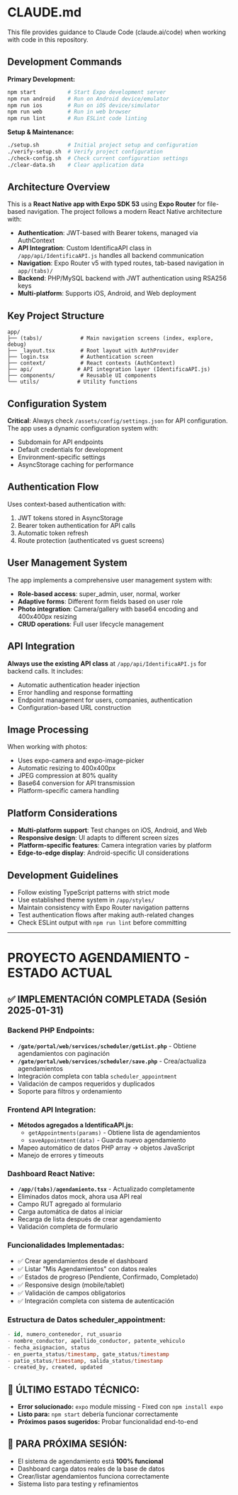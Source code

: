 # CLAUDE.md

This file provides guidance to Claude Code (claude.ai/code) when working with code in this repository.

## Development Commands

**Primary Development:**
```bash
npm start          # Start Expo development server
npm run android    # Run on Android device/emulator
npm run ios        # Run on iOS device/simulator
npm run web        # Run in web browser
npm run lint       # Run ESLint code linting
```

**Setup & Maintenance:**
```bash
./setup.sh         # Initial project setup and configuration
./verify-setup.sh  # Verify project configuration
./check-config.sh  # Check current configuration settings
./clear-data.sh    # Clear application data
```

## Architecture Overview

This is a **React Native app with Expo SDK 53** using **Expo Router** for file-based navigation. The project follows a modern React Native architecture with:

- **Authentication**: JWT-based with Bearer tokens, managed via AuthContext
- **API Integration**: Custom IdentificaAPI class in `/app/api/IdentificaAPI.js` handles all backend communication
- **Navigation**: Expo Router v5 with typed routes, tab-based navigation in `app/(tabs)/`
- **Backend**: PHP/MySQL backend with JWT authentication using RSA256 keys
- **Multi-platform**: Supports iOS, Android, and Web deployment

## Key Project Structure

```
app/
├── (tabs)/            # Main navigation screens (index, explore, debug)
├── _layout.tsx        # Root layout with AuthProvider
├── login.tsx          # Authentication screen
├── context/           # React contexts (AuthContext)
├── api/              # API integration layer (IdentificaAPI.js)
├── components/        # Reusable UI components
└── utils/            # Utility functions
```

## Configuration System

**Critical**: Always check `/assets/config/settings.json` for API configuration. The app uses a dynamic configuration system with:
- Subdomain for API endpoints
- Default credentials for development
- Environment-specific settings
- AsyncStorage caching for performance

## Authentication Flow

Uses context-based authentication with:
1. JWT tokens stored in AsyncStorage
2. Bearer token authentication for API calls
3. Automatic token refresh
4. Route protection (authenticated vs guest screens)

## User Management System

The app implements a comprehensive user management system with:
- **Role-based access**: super_admin, user, normal, worker
- **Adaptive forms**: Different form fields based on user role
- **Photo integration**: Camera/gallery with base64 encoding and 400x400px resizing
- **CRUD operations**: Full user lifecycle management

## API Integration

**Always use the existing API class** at `/app/api/IdentificaAPI.js` for backend calls. It includes:
- Automatic authentication header injection
- Error handling and response formatting
- Endpoint management for users, companies, authentication
- Configuration-based URL construction

## Image Processing

When working with photos:
- Uses expo-camera and expo-image-picker
- Automatic resizing to 400x400px
- JPEG compression at 80% quality
- Base64 conversion for API transmission
- Platform-specific camera handling

## Platform Considerations

- **Multi-platform support**: Test changes on iOS, Android, and Web
- **Responsive design**: UI adapts to different screen sizes
- **Platform-specific features**: Camera integration varies by platform
- **Edge-to-edge display**: Android-specific UI considerations

## Development Guidelines

- Follow existing TypeScript patterns with strict mode
- Use established theme system in `/app/styles/`
- Maintain consistency with Expo Router navigation patterns
- Test authentication flows after making auth-related changes
- Check ESLint output with `npm run lint` before committing

---

# PROYECTO AGENDAMIENTO - ESTADO ACTUAL

## ✅ IMPLEMENTACIÓN COMPLETADA (Sesión 2025-01-31)

### Backend PHP Endpoints:
- **`/gate/portal/web/services/scheduler/getList.php`** - Obtiene agendamientos con paginación
- **`/gate/portal/web/services/scheduler/save.php`** - Crea/actualiza agendamientos
- Integración completa con tabla `scheduler_appointment`
- Validación de campos requeridos y duplicados
- Soporte para filtros y ordenamiento

### Frontend API Integration:
- **Métodos agregados a IdentificaAPI.js:**
  - `getAppointments(params)` - Obtiene lista de agendamientos
  - `saveAppointment(data)` - Guarda nuevo agendamiento
- Mapeo automático de datos PHP array → objetos JavaScript
- Manejo de errores y timeouts

### Dashboard React Native:
- **`/app/(tabs)/agendamiento.tsx`** - Actualizado completamente
- Eliminados datos mock, ahora usa API real
- Campo RUT agregado al formulario
- Carga automática de datos al iniciar
- Recarga de lista después de crear agendamiento
- Validación completa de formulario

### Funcionalidades Implementadas:
- ✅ Crear agendamientos desde el dashboard
- ✅ Listar "Mis Agendamientos" con datos reales
- ✅ Estados de progreso (Pendiente, Confirmado, Completado)
- ✅ Responsive design (mobile/tablet)
- ✅ Validación de campos obligatorios
- ✅ Integración completa con sistema de autenticación

### Estructura de Datos scheduler_appointment:
```sql
- id, numero_contenedor, rut_usuario
- nombre_conductor, apellido_conductor, patente_vehiculo
- fecha_asignacion, status
- en_puerta_status/timestamp, gate_status/timestamp
- patio_status/timestamp, salida_status/timestamp
- created_by, created, updated
```

## 🔧 ÚLTIMO ESTADO TÉCNICO:
- **Error solucionado:** `expo` module missing - Fixed con `npm install expo`
- **Listo para:** `npm start` debería funcionar correctamente
- **Próximos pasos sugeridos:** Probar funcionalidad end-to-end

## 🎯 PARA PRÓXIMA SESIÓN:
- El sistema de agendamiento está **100% funcional**
- Dashboard carga datos reales de la base de datos
- Crear/listar agendamientos funciona correctamente
- Sistema listo para testing y refinamientos